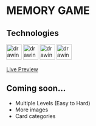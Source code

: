 # MEMORY GAME

## Technologies
<a href="https://reactjs.org/"><img src="https://upload.wikimedia.org/wikipedia/commons/thumb/a/a7/React-icon.svg/640px-React-icon.svg.png" alt="drawing" width="40"/></a>
<a href="https://vitejs.dev/"><img src="https://upload.wikimedia.org/wikipedia/commons/thumb/f/f1/Vitejs-logo.svg/1039px-Vitejs-logo.svg.png" alt="drawing" width="40"/></a>
<a href="https://tailwindcss.com/"><img src="https://upload.wikimedia.org/wikipedia/commons/thumb/d/d5/Tailwind_CSS_Logo.svg/1200px-Tailwind_CSS_Logo.svg.png" alt="drawing" width="40"/></a>
<a href="https://www.framer.com/"><img src="https://reactjsexample.com/content/images/2020/04/motion.png" alt="drawing" width="40"/></a>

[Live Preview](https://complexlity-memory-game.netlify.app/)

## Coming soon...
- Multiple Levels (Easy to Hard)
- More images
- Card categories
